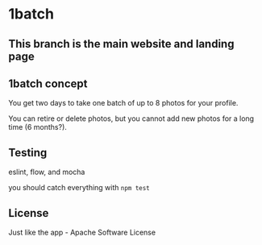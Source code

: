 # 1batch

## This branch is the main website and landing page

## 1batch concept

You get two days to take one batch of up to 8 photos for your profile.

You can retire or delete photos, but you cannot add new photos for a long time (6 months?).

## Testing

eslint, flow, and mocha

you should catch everything with ```npm test```

## License

Just like the app - Apache Software License
